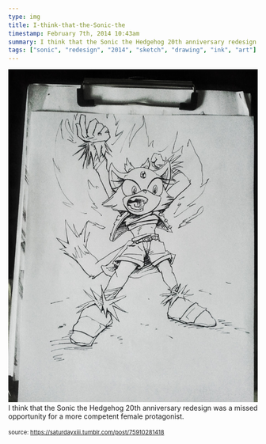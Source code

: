 ```yaml
---
type: img
title: I-think-that-the-Sonic-the
timestamp: February 7th, 2014 10:43am
summary: I think that the Sonic the Hedgehog 20th anniversary redesign was a missed opportunity for a more competent female protagonistp 
tags: ["sonic", "redesign", "2014", "sketch", "drawing", "ink", "art"]
---
```

<img src="../media/75910281418.jpg"/>
                                                                                          <div class="caption">
I think that the Sonic the Hedgehog 20th anniversary redesign was a missed opportunity for a more competent female protagonist.
 
                                    
                
                
                
                
                                
<small>source: https://saturdayxiii.tumblr.com/post/75910281418</small>